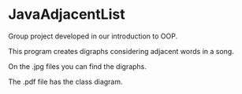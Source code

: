 # JavaAdjacentList
Group project developed in our introduction to OOP. 

This program creates digraphs considering adjacent words in a song.

On the .jpg files you can find the digraphs.

The .pdf file has the class diagram.
